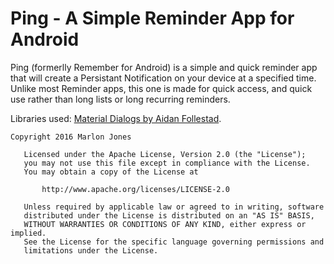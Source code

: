 # Ping - A Simple Reminder App for Android
Ping (formerlly Remember for Android) is a simple and quick reminder app that will create a Persistant Notification on your device
at a specified time. Unlike most Reminder apps, this one is made for quick access, and quick use rather than long lists or long 
recurring reminders. 

Libraries used: 
<a href="https://github.com/afollestad/material-dialogs" >Material Dialogs by Aidan Follestad</a>.

````
Copyright 2016 Marlon Jones

   Licensed under the Apache License, Version 2.0 (the "License");
   you may not use this file except in compliance with the License.
   You may obtain a copy of the License at

       http://www.apache.org/licenses/LICENSE-2.0

   Unless required by applicable law or agreed to in writing, software
   distributed under the License is distributed on an "AS IS" BASIS,
   WITHOUT WARRANTIES OR CONDITIONS OF ANY KIND, either express or implied.
   See the License for the specific language governing permissions and
   limitations under the License.

````
